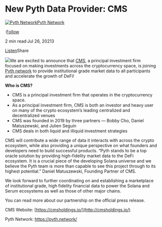 New Pyth Data Provider: CMS
===========================

[![Pyth Network](https://miro.medium.com/v2/resize:fill:88:88/1*rdK3rHcWpkge6BRQRIwBjA.jpeg)](/?source=post_page-----5045a0a77dc1--------------------------------)[Pyth Network](/?source=post_page-----5045a0a77dc1--------------------------------)

·[Follow](https://medium.com/m/signin?actionUrl=https%3A%2F%2Fmedium.com%2F_%2Fsubscribe%2Fuser%2Ff55fccc0ad62&operation=register&redirect=https%3A%2F%2Fpythnetwork.medium.com%2Fnew-pyth-data-provider-cms-5045a0a77dc1&user=Pyth+Network&userId=f55fccc0ad62&source=post_page-f55fccc0ad62----5045a0a77dc1---------------------post_header-----------)

2 min read·Jul 26, 20213

[Listen](https://medium.com/m/signin?actionUrl=https%3A%2F%2Fmedium.com%2Fplans%3Fdimension%3Dpost_audio_button%26postId%3D5045a0a77dc1&operation=register&redirect=https%3A%2F%2Fpythnetwork.medium.com%2Fnew-pyth-data-provider-cms-5045a0a77dc1&source=-----5045a0a77dc1---------------------post_audio_button-----------)Share

![](https://miro.medium.com/v2/resize:fit:1400/0*OX42rKUmpdT1beE0)We are excited to announce that [CMS](https://twitter.com/cmsholdings), a principal investment firm focused on making investments across the cryptocurrency space, is joining [Pyth network](https://pyth.network/) to provide institutional grade market data to all participants and accelerate the growth of DeFi!

**Who is CMS?**

* CMS is a principal investment firm that operates in the cryptocurrency space.
* As a principal investment firm, CMS is both an investor and heavy user on many of the crypto ecosystem’s leading centralized and decentralized venues
* CMS was founded in 2019 by three partners — Bobby Cho, Daniel Matuszewski, and Julien Seguin
* CMS deals in both liquid and illiquid investment strategies

CMS will contribute a wide range of data it interacts with across the crypto ecosystem, while also providing a unique perspective on what founders and developers need to build successful products. “Pyth stands to be a top oracle solution by providing high-fidelity market data to the DeFi ecosystem. It is a crucial piece of the developing Solana universe and we believe the Pyth team is more than capable to see this project through to its highest potential.” Daniel Matuszewski, Founding Partner of CMS.

We look forward to further coordinating on and establishing a marketplace of institutional grade, high fidelity financial data to power the Solana and Serum ecosystems as well as those of other major chains.

You can read more about our partnership on the official press release.

CMS Website: [https://cmsholdings.io/](http://cmsholdings.io/)

Pyth Network: <https://pyth.network/>

